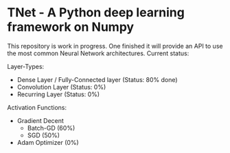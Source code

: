 # TNet - A Python deep learning framework on Numpy

This repository is work in progress. 
One finished it will provide an API to use the most common Neural Network 
architectures. Current status:

Layer-Types:
  - Dense Layer / Fully-Connected layer (Status: 80% done)
  - Convolution Layer (Status: 0%)
  - Recurring Layer (Status: 0%)

Activation Functions:
  - Gradient Decent
     - Batch-GD (60%)
     - SGD (50%)
  - Adam Optimizer (0%)